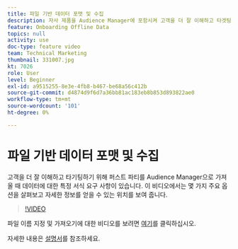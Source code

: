 ```yaml
---
title: 파일 기반 데이터 포맷 및 수집
description: 자사 제품을 Audience Manager에 포함시켜 고객을 더 잘 이해하고 타겟팅할 수 있도록 할 때 더 많은 정보를 얻을 수 있는 몇 가지 주요 옵션에 대해 알아봅니다. 데이터에 대한 특정 형식 요구 사항에 대해 알아봅니다.
feature: Onboarding Offline Data
topics: null
activity: use
doc-type: feature video
team: Technical Marketing
thumbnail: 331007.jpg
kt: 7026
role: User
level: Beginner
exl-id: a9515255-8e3e-4fb8-b467-be68a56c412b
source-git-commit: d4874d9f6d7a36bb81ac183eb8b853d893822ae0
workflow-type: tm+mt
source-wordcount: '101'
ht-degree: 0%

---
```


# 파일 기반 데이터 포맷 및 수집

고객을 더 잘 이해하고 타기팅하기 위해 퍼스트 파티를 Audience Manager으로 가져올 때 데이터에 대한 특정 서식 요구 사항이 있습니다. 이 비디오에서는 몇 가지 주요 옵션을 살펴보고 자세한 정보를 얻을 수 있는 위치를 보여 줍니다.

>[!VIDEO](https://video.tv.adobe.com/v/346207/?quality=12&learn=on&captions=kor)

파일 이름 지정 및 가져오기에 대한 비디오를 보려면 [여기](steps-for-ingesting-file-based-data.md)를 클릭하십시오.

자세한 내용은 [설명서](https://experienceleague.adobe.com/docs/audience-manager/user-guide/implementation-integration-guides/sending-audience-data/batch-data-transfer-process/inbound-file-contents.html?lang=ko&)를 참조하세요.

